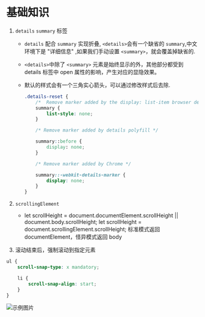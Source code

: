 # 基础知识

1.  `details` `summary` 标签

    -   `details` 配合 `summary` 实现折叠, `<details>`会有一个缺省的 `summary`,中文环境下是 "详细信息" ,如果我们手动设置 `<summary>`，就会覆盖掉缺省的.
    -   `<details>`中除了 `<summary>` 元素是始终显示的外，其他部分都受到 details 标签中 open 属性的影响，产生对应的显隐效果。
    -   默认的样式会有一个三角实心箭头，可以通过修改样式后去除.

        ```css
        .details-reset {
        	/*  Remove marker added by the display: list-item browser default --> */
        	summary {
        		list-style: none;
        	}

        	/* Remove marker added by details polyfill */

        	summary::before {
        		display: none;
        	}

        	/* Remove marker added by Chrome */

        	summary::-webkit-details-marker {
        		display: none;
        	}
        }
        ```

2.  `scrollingElement`

    -   let scrollHeight = document.documentElement.scrollHeight || document.body.scrollHeight;
        let scrollHeight = document.scrollingElement.scrollHeight;
        标准模式返回 documentElement，怪异模式返回 body

3.  滚动结束后，强制滚动到指定元素

```css
ul {
	scroll-snap-type: x mandatory;

	li {
		scroll-snap-align: start;
	}
}
```
![示例图片](https://user-gold-cdn.xitu.io/2019/9/12/16d235b560e4b58c?imageslim)
